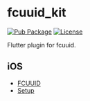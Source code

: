 # fcuuid_kit

[![Pub Package](https://img.shields.io/pub/v/fcuuid_kit.svg)](https://pub.dev/packages/fcuuid_kit)
[![License](https://img.shields.io/badge/License-Apache%202.0-blue.svg)](https://github.com/RxReader/fcuuid_kit/blob/master/LICENSE)

Flutter plugin for fcuuid.

## iOS

* [FCUUID](https://github.com/fabiocaccamo/FCUUID)
* [Setup](https://github.com/fabiocaccamo/FCUUID#requirements--dependencies)
